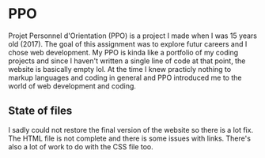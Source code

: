 # PPO
Projet Personnel d'Orientation (PPO) is a project I made when I was 15 years old (2017). The goal of this assignment was to explore futur careers and I chose web development. My PPO is kinda like a portfolio of my coding projects and since I haven't written a single line of code at that point, the website is basically empty lol. At the time I knew practicly nothing to markup languages and coding in general and PPO introduced me to the world of web development and coding. 
 
## State of files
I sadly could not restore the final version of the website so there is a lot fix. The HTML file is not complete and there is some issues with links. There's also a lot of work to do with the CSS file too. 
